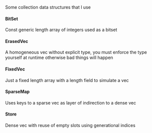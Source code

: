 Some collection data structures that I use

#### BitSet
Const generic length array of integers used as a bitset

#### ErasedVec
A homogeneous vec without explicit type, you must enforce the type yourself at runtime otherwise bad things will happen

#### FixedVec
Just a fixed length array with a length field to simulate a vec

#### SparseMap
Uses keys to a sparse vec as layer of indirection to a dense vec

#### Store
Dense vec with reuse of empty slots using generational indices